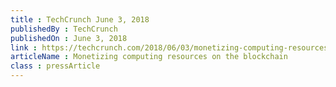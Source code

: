 ```yaml
---
title : TechCrunch June 3, 2018
publishedBy : TechCrunch
publishedOn : June 3, 2018
link : https://techcrunch.com/2018/06/03/monetizing-computing-resources-on-the-blockchain
articleName : Monetizing computing resources on the blockchain
class : pressArticle
---
```


